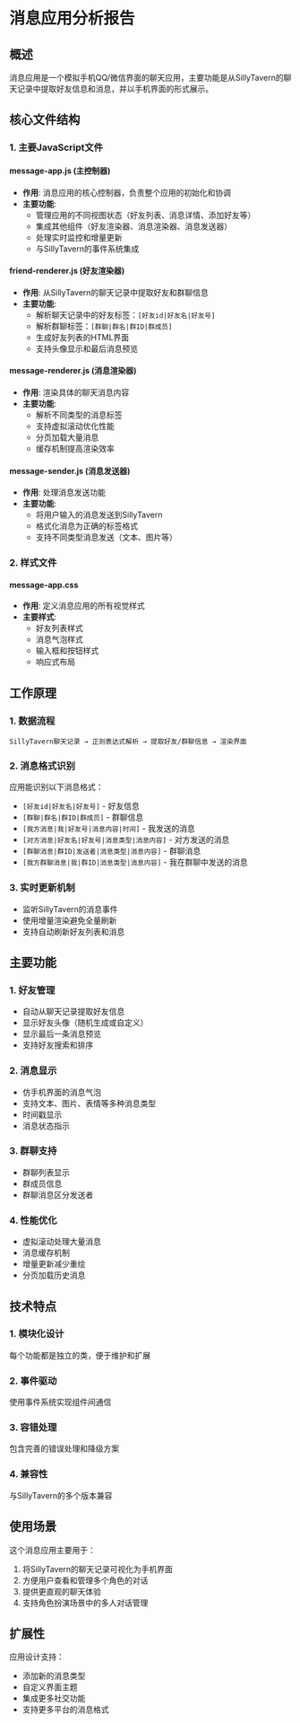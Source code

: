 # 消息应用分析报告

## 概述
消息应用是一个模拟手机QQ/微信界面的聊天应用，主要功能是从SillyTavern的聊天记录中提取好友信息和消息，并以手机界面的形式展示。

## 核心文件结构

### 1. 主要JavaScript文件

#### message-app.js (主控制器)
- **作用**: 消息应用的核心控制器，负责整个应用的初始化和协调
- **主要功能**:
  - 管理应用的不同视图状态（好友列表、消息详情、添加好友等）
  - 集成其他组件（好友渲染器、消息渲染器、消息发送器）
  - 处理实时监控和增量更新
  - 与SillyTavern的事件系统集成

#### friend-renderer.js (好友渲染器)
- **作用**: 从SillyTavern的聊天记录中提取好友和群聊信息
- **主要功能**:
  - 解析聊天记录中的好友标签：`[好友id|好友名|好友号]`
  - 解析群聊标签：`[群聊|群名|群ID|群成员]`
  - 生成好友列表的HTML界面
  - 支持头像显示和最后消息预览

#### message-renderer.js (消息渲染器)
- **作用**: 渲染具体的聊天消息内容
- **主要功能**:
  - 解析不同类型的消息标签
  - 支持虚拟滚动优化性能
  - 分页加载大量消息
  - 缓存机制提高渲染效率

#### message-sender.js (消息发送器)
- **作用**: 处理消息发送功能
- **主要功能**:
  - 将用户输入的消息发送到SillyTavern
  - 格式化消息为正确的标签格式
  - 支持不同类型消息发送（文本、图片等）

### 2. 样式文件

#### message-app.css
- **作用**: 定义消息应用的所有视觉样式
- **主要样式**:
  - 好友列表样式
  - 消息气泡样式
  - 输入框和按钮样式
  - 响应式布局

## 工作原理

### 1. 数据流程
```
SillyTavern聊天记录 → 正则表达式解析 → 提取好友/群聊信息 → 渲染界面
```

### 2. 消息格式识别
应用能识别以下消息格式：
- `[好友id|好友名|好友号]` - 好友信息
- `[群聊|群名|群ID|群成员]` - 群聊信息
- `[我方消息|我|好友号|消息内容|时间]` - 我发送的消息
- `[对方消息|好友名|好友号|消息类型|消息内容]` - 对方发送的消息
- `[群聊消息|群ID|发送者|消息类型|消息内容]` - 群聊消息
- `[我方群聊消息|我|群ID|消息类型|消息内容]` - 我在群聊中发送的消息

### 3. 实时更新机制
- 监听SillyTavern的消息事件
- 使用增量渲染避免全量刷新
- 支持自动刷新好友列表和消息

## 主要功能

### 1. 好友管理
- 自动从聊天记录提取好友信息
- 显示好友头像（随机生成或自定义）
- 显示最后一条消息预览
- 支持好友搜索和排序

### 2. 消息显示
- 仿手机界面的消息气泡
- 支持文本、图片、表情等多种消息类型
- 时间戳显示
- 消息状态指示

### 3. 群聊支持
- 群聊列表显示
- 群成员信息
- 群聊消息区分发送者

### 4. 性能优化
- 虚拟滚动处理大量消息
- 消息缓存机制
- 增量更新减少重绘
- 分页加载历史消息

## 技术特点

### 1. 模块化设计
每个功能都是独立的类，便于维护和扩展

### 2. 事件驱动
使用事件系统实现组件间通信

### 3. 容错处理
包含完善的错误处理和降级方案

### 4. 兼容性
与SillyTavern的多个版本兼容

## 使用场景
这个消息应用主要用于：
1. 将SillyTavern的聊天记录可视化为手机界面
2. 方便用户查看和管理多个角色的对话
3. 提供更直观的聊天体验
4. 支持角色扮演场景中的多人对话管理

## 扩展性
应用设计支持：
- 添加新的消息类型
- 自定义界面主题
- 集成更多社交功能
- 支持更多平台的消息格式
